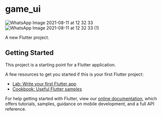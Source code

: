 # game_ui
![WhatsApp Image 2021-08-11 at 12 32 33](https://user-images.githubusercontent.com/27766375/129048480-ab11dbb2-33ed-4448-9405-4ee13eff7d80.jpeg)
![WhatsApp Image 2021-08-11 at 12 32 33 (1)](https://user-images.githubusercontent.com/27766375/129048493-5097c416-ec86-4231-97e2-06c58fa5cbd9.jpeg)


A new Flutter project.

## Getting Started

This project is a starting point for a Flutter application.

A few resources to get you started if this is your first Flutter project:

- [Lab: Write your first Flutter app](https://flutter.dev/docs/get-started/codelab)
- [Cookbook: Useful Flutter samples](https://flutter.dev/docs/cookbook)

For help getting started with Flutter, view our
[online documentation](https://flutter.dev/docs), which offers tutorials,
samples, guidance on mobile development, and a full API reference.
